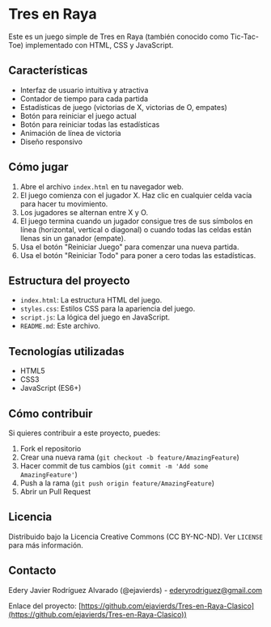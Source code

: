 # Tres en Raya

Este es un juego simple de Tres en Raya (también conocido como Tic-Tac-Toe) implementado con HTML, CSS y JavaScript.

## Características

- Interfaz de usuario intuitiva y atractiva
- Contador de tiempo para cada partida
- Estadísticas de juego (victorias de X, victorias de O, empates)
- Botón para reiniciar el juego actual
- Botón para reiniciar todas las estadísticas
- Animación de línea de victoria
- Diseño responsivo

## Cómo jugar

1. Abre el archivo `index.html` en tu navegador web.
2. El juego comienza con el jugador X. Haz clic en cualquier celda vacía para hacer tu movimiento.
3. Los jugadores se alternan entre X y O.
4. El juego termina cuando un jugador consigue tres de sus símbolos en línea (horizontal, vertical o diagonal) o cuando todas las celdas están llenas sin un ganador (empate).
5. Usa el botón "Reiniciar Juego" para comenzar una nueva partida.
6. Usa el botón "Reiniciar Todo" para poner a cero todas las estadísticas.

## Estructura del proyecto

- `index.html`: La estructura HTML del juego.
- `styles.css`: Estilos CSS para la apariencia del juego.
- `script.js`: La lógica del juego en JavaScript.
- `README.md`: Este archivo.

## Tecnologías utilizadas

- HTML5
- CSS3
- JavaScript (ES6+)

## Cómo contribuir

Si quieres contribuir a este proyecto, puedes:

1. Fork el repositorio
2. Crear una nueva rama (`git checkout -b feature/AmazingFeature`)
3. Hacer commit de tus cambios (`git commit -m 'Add some AmazingFeature'`)
4. Push a la rama (`git push origin feature/AmazingFeature`)
5. Abrir un Pull Request

## Licencia

Distribuido bajo la Licencia Creative Commons (CC BY-NC-ND). Ver `LICENSE` para más información.

## Contacto

Edery Javier Rodríguez Alvarado (@ejavierds) - [ederyrodriguez@gmail.com](mailto:tu@email.com)

Enlace del proyecto: [https://github.com/ejavierds/Tres-en-Raya-Clasico](https://github.com/ejavierds/Tres-en-Raya-Clasico))
